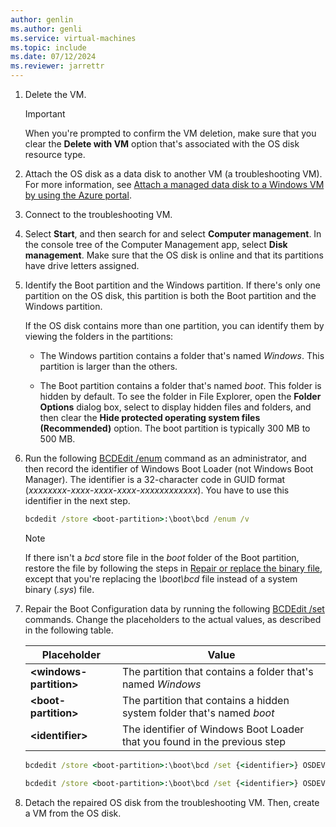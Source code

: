 ```yaml
---
author: genlin
ms.author: genli
ms.service: virtual-machines
ms.topic: include
ms.date: 07/12/2024
ms.reviewer: jarrettr
---
```

1. Delete the VM.

   > [!IMPORTANT]
   > When you're prompted to confirm the VM deletion, make sure that you clear the **Delete with VM** option that's associated with the OS disk resource type.

1. Attach the OS disk as a data disk to another VM (a troubleshooting VM). For more information, see [Attach a managed data disk to a Windows VM by using the Azure portal](/azure/virtual-machines/windows/attach-managed-disk-portal).

1. Connect to the troubleshooting VM.

1. Select **Start**, and then search for and select **Computer management**. In the console tree of the Computer Management app, select **Disk management**. Make sure that the OS disk is online and that its partitions have drive letters assigned.

1. Identify the Boot partition and the Windows partition. If there's only one partition on the OS disk, this partition is both the Boot partition and the Windows partition.

   If the OS disk contains more than one partition, you can identify them by viewing the folders in the partitions:

   - The Windows partition contains a folder that's named *Windows*. This partition is larger than the others.

   - The Boot partition contains a folder that's named *boot*. This folder is hidden by default. To see the folder in File Explorer, open the **Folder Options** dialog box, select to display hidden files and folders, and then clear the **Hide protected operating system files (Recommended)** option. The boot partition is typically 300 MB to 500 MB.

1. Run the following [BCDEdit /enum](/windows-hardware/drivers/devtest/bcdedit--enum) command as an administrator, and then record the identifier of Windows Boot Loader (not Windows Boot Manager). The identifier is a 32-character code in GUID format (*xxxxxxxx*-*xxxx*-*xxxx*-*xxxx*-*xxxxxxxxxxxx*). You have to use this identifier in the next step.

   ```cmd
   bcdedit /store <boot-partition>:\boot\bcd /enum /v
   ```

   > [!NOTE]
   > If there isn't a *bcd* store file in the *boot* folder of the Boot partition, restore the file by following the steps in [Repair or replace the binary file](../../azure/virtual-machines/windows/boot-error-0xc0000098.md#step-2-repair-or-replace-the-binary-file), except that you're replacing the *\\boot\\bcd* file instead of a system binary (*.sys*) file.

1. Repair the Boot Configuration data by running the following [BCDEdit /set](/windows-hardware/drivers/devtest/bcdedit--set) commands. Change the placeholders to the actual values, as described in the following table.

   | Placeholder              | Value                                                                     |
   |--------------------------|---------------------------------------------------------------------------|
   | **\<windows-partition>** | The partition that contains a folder that's named *Windows*               |
   | **\<boot-partition>**    | The partition that contains a hidden system folder that's named *boot*    |
   | **\<identifier>**        | The identifier of Windows Boot Loader that you found in the previous step |

   ```cmd
   bcdedit /store <boot-partition>:\boot\bcd /set {<identifier>} OSDEVICE BOOT
   ```

   ```cmd
   bcdedit /store <boot-partition>:\boot\bcd /set {<identifier>} OSDEVICE partition=<windows-partition>:
   ```

1. Detach the repaired OS disk from the troubleshooting VM. Then, create a VM from the OS disk.
